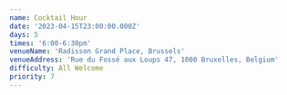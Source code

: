 ```yaml
---
name: Cocktail Hour
date: '2023-04-15T23:00:00.000Z'
days: 5
times: '6:00-6:30pm'
venueName: 'Radisson Grand Place, Brussels'
venueAddress: 'Rue du Fossé aux Loups 47, 1000 Bruxelles, Belgium'
difficulty: All Welcome
priority: 7
---
```






